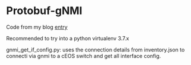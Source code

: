 # Protobuf-gNMI

Code from my blog [entry](https://blog.thomarite.uk/index.php/2020/08/20/protobuf-gnmi/)

Recommended to try into a python virtualenv 3.7.x


gnmi_get_if_config.py: uses the connection details from inventory.json to connecti via gnmi to a cEOS switch and get all interface config.
